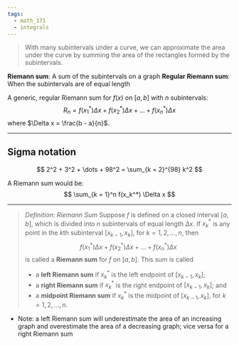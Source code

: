 ```yaml
---
tags:
  - math_171
  - integrals
---
```


> With many subintervals under a curve, we can approximate the area under the curve by summing the area of the rectangles formed by the subintervals.

**Riemann sum**: A sum of the subintervals on a graph
**Regular Riemann sum**: When the subintervals are of equal length

A generic, regular Riemann sum for $f(x)$ on $[a, b]$ with $n$ subintervals:
$$ R_n = f(x_1^*) \Delta x + f(x_2^*) \Delta x + \dots + f(x_n^*) \Delta x $$
where $\Delta x = \frac{b - a}{n}$.

---

## Sigma notation

$$ 2^2 + 3^2 + \dots + 98^2 = \sum_{k = 2}^{98} k^2 $$

A Riemann sum would be:
$$ \sum_{k = 1}^n f(x_k^*) \Delta x $$

---

> *Definition: Riemann Sum*
> Suppose $f$ is defined on a closed interval $[a, b]$, which is divided into $n$ subintervals of equal length $\Delta x$. If $x_k^*$ is any point in the $k$th subinterval $[x_{k - 1}, x_k]$, for $k = 1, 2, \dots, n,$ then
> $$ f(x_1^*) \Delta x + f(x_2^*) \Delta x + \dots + f(x_n^*) \Delta x $$
> is called a **Riemann sum** for $f$ on $[a, b]$. This sum is called
> - a **left Riemann sum** if $x_k^*$ is the left endpoint of $[x_{k - 1}, x_k]$;
> - a **right Riemann sum** if $x_k^*$ is the right endpoint of $[x_{k - 1}, x_k]$; and
> - a **midpoint Riemann sum** if $x_k^*$ is the midpoint of $[x_{k - 1}, x_k]$, for $k = 1, 2, \dots, n$.

- Note: a left Riemann sum will underestimate the area of an increasing graph and overestimate the area of a decreasing graph; vice versa for a right Riemann sum